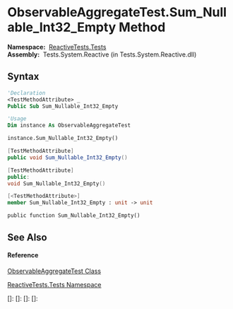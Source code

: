 # ObservableAggregateTest.Sum\_Nullable\_Int32\_Empty Method

**Namespace:**  [ReactiveTests.Tests](ReactiveTests.Tests\ReactiveTests.Tests.md)  
**Assembly:**  Tests.System.Reactive (in Tests.System.Reactive.dll)

## Syntax

```vb
'Declaration
<TestMethodAttribute> _
Public Sub Sum_Nullable_Int32_Empty
```

```vb
'Usage
Dim instance As ObservableAggregateTest

instance.Sum_Nullable_Int32_Empty()
```

```csharp
[TestMethodAttribute]
public void Sum_Nullable_Int32_Empty()
```

```c++
[TestMethodAttribute]
public:
void Sum_Nullable_Int32_Empty()
```

```fsharp
[<TestMethodAttribute>]
member Sum_Nullable_Int32_Empty : unit -> unit 
```

```jscript
public function Sum_Nullable_Int32_Empty()
```

## See Also

#### Reference

[ObservableAggregateTest Class](ObservableAggregateTest\ObservableAggregateTest.md)

[ReactiveTests.Tests Namespace](ReactiveTests.Tests\ReactiveTests.Tests.md)

[]: 
[]: 
[]: 
[]: 